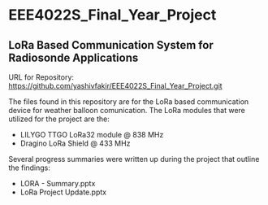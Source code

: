 # EEE4022S_Final_Year_Project
## **LoRa Based Communication System for Radiosonde Applications**


URL for Repository: https://github.com/yashivfakir/EEE4022S_Final_Year_Project.git

The files found in this repository are for the LoRa based communication device for weather balloon comunication. The LoRa modules that were utilized for the project are the:
  + LILYGO TTGO LoRa32 module @ 838 MHz
  + Dragino LoRa Shield @ 433 MHz

Several progress summaries were written up during the project that outline the findings:
  + LORA - Summary.pptx
  + LoRa Project Update.pptx
